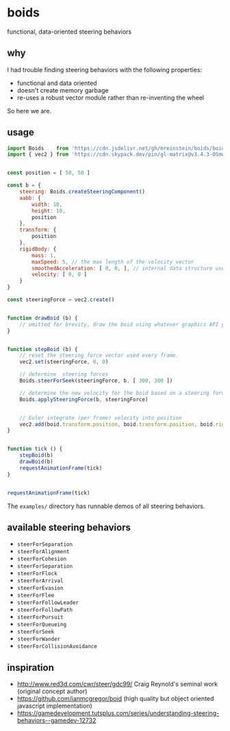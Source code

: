# boids

functional, data-oriented steering behaviors


## why

I had trouble finding steering behaviors with the following properties:

* functional and data oriented
* doesn't create memory garbage
* re-uses a robust vector module rather than re-inventing the wheel


So here we are.


## usage

```javascript
import Boids    from 'https://cdn.jsdelivr.net/gh/mreinstein/boids/boids.js'
import { vec2 } from 'https://cdn.skypack.dev/pin/gl-matrix@v3.4.3-OSmwlRYK5GW1unkuAQkN/mode=imports,min/optimized/gl-matrix.js'


const position = [ 50, 50 ]

const b = {
    steering: Boids.createSteeringComponent()
    aabb: {
        width: 10,
        height: 10,
        position
    },
    transform: {
        position
    },
    rigidBody: {
        mass: 1,
        maxSpeed: 5, // the max length of the velocity vector
        smoothedAcceleration: [ 0, 0, ], // internal data structure used to smooth accel over time
        velocity: [ 0, 0 ]
    }
}

const steeringForce = vec2.create()


function drawBoid (b) {
    // omitted for brevity, draw the boid using whatever graphics API you're using here
}


function stepBoid (b) {
    // reset the steering force vector used every frame.
    vec2.set(steeringForce, 0, 0)

    // determine  steering forces
    Boids.steerForSeek(steeringForce, b, [ 300, 300 ])

    // determine the new velocity for the boid based on a steering force
    Boids.applySteeringForce(b, steeringForce)


    // Euler integrate (per frame) velocity into position
    vec2.add(boid.transform.position, boid.transform.position, boid.rigidBody.velocity)
}


function tick () {
    stepBoid(b)
    drawBoid(b)
    requestAnimationFrame(tick) 
}


requestAnimationFrame(tick)

```

The `examples/` directory has runnable demos of all steering behaviors.


## available steering behaviors

* `steerForSeparation`
* `steerForAlignment`
* `steerForCohesion`
* `steerForSeparation`
* `steerForFlock`
* `steerForArrival`
* `steerForEvasion`
* `steerForFlee`
* `steerForFollowLeader`
* `steerForFollowPath`
* `steerForPursuit`
* `steerForQueueing`
* `steerForSeek`
* `steerForWander`
* `steerForCollisionAvoidance`


## inspiration
* http://www.red3d.com/cwr/steer/gdc99/  Craig Reynold's seminal work (original concept author)
* https://github.com/ianmcgregor/boid    (high quality but object oriented javascript implementation)
* https://gamedevelopment.tutsplus.com/series/understanding-steering-behaviors--gamedev-12732
